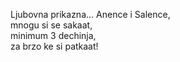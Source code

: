 Ljubovna prikazna...
Anence i Salence,<br>
mnogu si se sakaat,<br>
minimum 3 dechinja,<br>
za brzo ke si patkaat!
